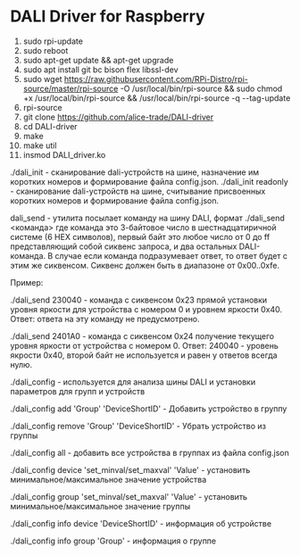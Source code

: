 # DALI Driver for Raspberry

1. sudo rpi-update
2. sudo reboot
3. sudo apt-get update && apt-get upgrade
4. sudo apt install git bc bison flex libssl-dev
5. sudo wget https://raw.githubusercontent.com/RPi-Distro/rpi-source/master/rpi-source -O /usr/local/bin/rpi-source && sudo chmod +x /usr/local/bin/rpi-source && /usr/local/bin/rpi-source -q --tag-update
6. rpi-source
7. git clone https://github.com/alice-trade/DALI-driver
8. cd DALI-driver
9. make
10. make util
11. insmod DALI_driver.ko


./dali_init - сканирование dali-устройств на шине, назначение им коротких номеров и формирование файла config.json.
./dali_init readonly - сканирование dali-устройств на шине, считывание присвоенных коротких номеров и формирование файла config.json.

dali_send - утилита посылает команду на шину DALI, формат ./dali_send <команда> где команда это 3-байтовое число в шестнадцатиричной системе (6 HEX символов), первый байт это любое число от 0 до ff представляющий собой сиквенс запроса, и два остальных DALI-команда. В случае если команда подразумевает ответ, то ответ будет с этим же сиквенсом. Сиквенс должен быть в диапазоне от 0x00..0xfe.

Пример:

./dali_send 230040 - команда с сиквенсом 0x23 прямой установки уровня яркости для устройства с номером 0 и уровнем яркости 0x40. Ответ: ответа на эту команду не предусмотрено.

./dali_send 2401A0 - команда с сиквенсом 0x24 получение текущего уровня яркости от устройства с номером 0. Ответ: 240040 - уровень якрости 0x40, второй байт не используется и равен у ответов всегда нулю.



./dali_config - используется для анализа шины DALI и установки параметров для групп и устройств

./dali_config add 'Group' 'DeviceShortID' - Добавить устройство в группу

./dali_config remove 'Group' 'DeviceShortID' - Убрать устройство из группы

./dali_config all - добавить все устройства в группах из файла config.json

./dali_config device 'set_minval/set_maxval' 'Value' - установить минимальное/максимальное значение устройства

./dali_config group 'set_minval/set_maxval' 'Value' - установить минимальное/максимальное значение группы

./dali_config info device 'DeviceShortID' - информация об устройстве

./dali_config info group 'Group' - информация о группе
